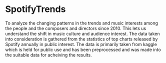 # SpotifyTrends
To analyze the changing patterns in the trends and music interests among the people and the composers and directors since 2010. This lets us understand the shift in music culture and audience interest. The data taken into consideration is gathered from the statistics of top charts released by Spotify annually in public interest. 
The data is primarily taken from kaggle which is held for public use and has been preprocessed and was made into the suitable data for acheiving the results.
